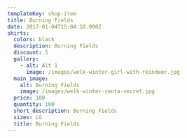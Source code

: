 ```yaml
---
templateKey: shop-item
title: Burning Fields
date: 2017-01-04T15:04:10.000Z
shirts:
  colors: black
  description: Burning Fields
  discount: 5
  gallery:
    - alt: Alt 1
      image: /images/welk-winter-girl-with-reindeer.jpg
  main_image:
    alt: Burning Fields
    image: /images/welk-winter-santa-secret.jpg
  price: 100
  quantity: 100
  short_description: Burning Fields
  sizes: LG
  title: Burning Fields
---
```


